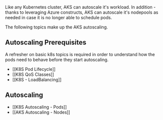 Like any Kubernetes cluster, AKS can autoscale it's workload. In addition - thanks to leveraging Azure constructs, AKS can autoscale it's nodepools as needed in case it is no longer able to schedule pods. 

The following topics make up the AKS autoscaling.

## Autoscaling Prerequisites

A refresher on basic k8s topics is required in order to understand how the pods need to behave before they start autoscaling.

- [[K8S Pod Lifecycle]]
- [[K8S QoS Classes]]
- [[K8S - LoadBalancing]]

## Autoscaling 

- [[K8S Autoscaling - Pods]]
- [[AKS Autoscaling - Nodes]]
